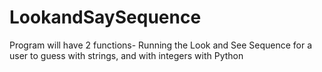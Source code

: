 # LookandSaySequence
Program will have 2 functions- Running the Look and See Sequence for a user to guess with strings, and with integers with Python
